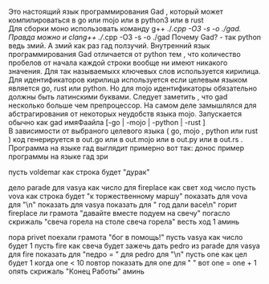Это настоящий язык программирования Gad , который может компилироваться в go или mojo или в python3 или в rust  
Для сборки моно использовать команду g++ ./*.cpp -O3 -s -o ./gad. Правда можно и clang++ ./*.cpp -O3 -s -o ./gad 
Почему Gad? - так python ведь змий. А змий как раз гад ползучий. Внутренний язык программирования Gad отличается от python тем , что количество пробелов от начала каждой строки вообще ни имеют никакого значения. Для так называемыхх ключевых слов используется кирилица. Для идентификаторов кирилица используется если целевым языком является go, rust или python. Но для mojo идентификаторы обязательно должны быть латинскими буквами.
Следует заметить , что gad несколько больше чем препроцессор. На самом деле замышлялся для абстрагирования от некоторых неудобств языка mojo. 
Запускается обычно как gad имяФаайла [-go | -mojo | -python | -rust ]  
В зависимости от выбраного целевого языка ( go, mojo , python или rust ) код генерируется в out.go или в out.mojo или в out.py или в out.rs .
Программа на языке гад выглядит примерно вот так:
донос
  пример программы на языке гад
зри

пусть voldemar как строка будет "дурак"

дело parade для vasya как число для fireplace как свет ход число
  пусть vova как строка будет "к торжественному маршу"
  показать для vova для "\n" 
  показать для vasya 
  показать для " год дали васе\n"
  горит fireplace ли
    грамота "давайте вместе подуем на свечу"
  погасло
    скрижаль "свеча горела на столе свеча горела"
  весть
  ход 1
аминь

пора privet поехали
  грамота "бог в помощь!"
  пусть vasya как число будет 1
  пусть fire как свеча будет зажечь
  дать pedro из parade для vasya для fire 
  показать для "педро = " для pedro для "\n"
  пусть one как цел будет 1
  когда one < 10 повтор
    показать для one для " "
    вот one = one + 1
  опять 
  скрижаль "Конец Работы" 
аминь
